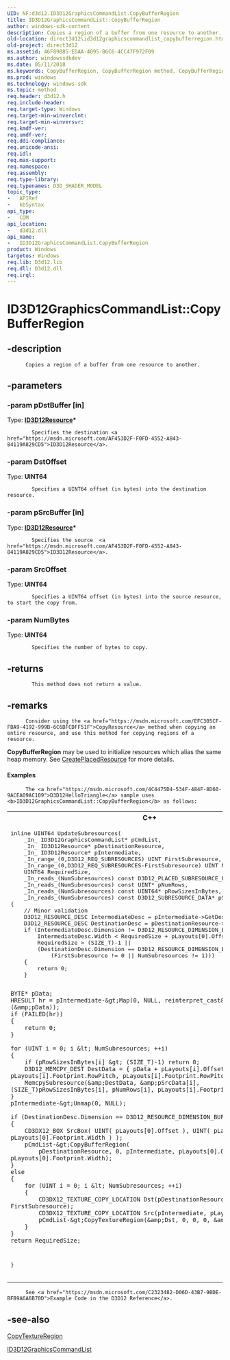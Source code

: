 ```yaml
---
UID: NF:d3d12.ID3D12GraphicsCommandList.CopyBufferRegion
title: ID3D12GraphicsCommandList::CopyBufferRegion
author: windows-sdk-content
description: Copies a region of a buffer from one resource to another.
old-location: direct3d12\id3d12graphicscommandlist_copybufferregion.htm
old-project: direct3d12
ms.assetid: 46F89B85-EDAA-4095-B6C6-4CC47F972F09
ms.author: windowssdkdev
ms.date: 05/11/2018
ms.keywords: CopyBufferRegion, CopyBufferRegion method, CopyBufferRegion method,ID3D12GraphicsCommandList interface, ID3D12GraphicsCommandList interface,CopyBufferRegion method, ID3D12GraphicsCommandList.CopyBufferRegion, ID3D12GraphicsCommandList::CopyBufferRegion, d3d12/ID3D12GraphicsCommandList::CopyBufferRegion, direct3d12.id3d12graphicscommandlist_copybufferregion
ms.prod: windows
ms.technology: windows-sdk
ms.topic: method
req.header: d3d12.h
req.include-header: 
req.target-type: Windows
req.target-min-winverclnt: 
req.target-min-winversvr: 
req.kmdf-ver: 
req.umdf-ver: 
req.ddi-compliance: 
req.unicode-ansi: 
req.idl: 
req.max-support: 
req.namespace: 
req.assembly: 
req.type-library: 
req.typenames: D3D_SHADER_MODEL
topic_type:
-	APIRef
-	kbSyntax
api_type:
-	COM
api_location:
-	d3d12.dll
api_name:
-	ID3D12GraphicsCommandList.CopyBufferRegion
product: Windows
targetos: Windows
req.lib: D3d12.lib
req.dll: D3d12.dll
req.irql: 
---
```


# ID3D12GraphicsCommandList::CopyBufferRegion


## -description



          Copies a region of a buffer from one resource to another.
        


## -parameters




### -param pDstBuffer [in]

Type: <b><a href="https://msdn.microsoft.com/AF453D2F-F0FD-4552-A843-84119A829CD5">ID3D12Resource</a>*</b>


            Specifies the destination <a href="https://msdn.microsoft.com/AF453D2F-F0FD-4552-A843-84119A829CD5">ID3D12Resource</a>.
          


### -param DstOffset

Type: <b>UINT64</b>


            Specifies a UINT64 offset (in bytes) into the destination resource.
          


### -param pSrcBuffer [in]

Type: <b><a href="https://msdn.microsoft.com/AF453D2F-F0FD-4552-A843-84119A829CD5">ID3D12Resource</a>*</b>


            Specifies the source  <a href="https://msdn.microsoft.com/AF453D2F-F0FD-4552-A843-84119A829CD5">ID3D12Resource</a>.
          


### -param SrcOffset

Type: <b>UINT64</b>


            Specifies a UINT64 offset (in bytes) into the source resource, to start the copy from.
          


### -param NumBytes

Type: <b>UINT64</b>


            Specifies the number of bytes to copy.
          


## -returns




            This method does not return a value.
          




## -remarks




          Consider using the <a href="https://msdn.microsoft.com/EFC305CF-FBA9-4192-999B-6C6BFCDFF51F">CopyResource</a> method when copying an entire resource, and use this method for copying regions of a resource.
        

<b>CopyBufferRegion</b> may be used to initialize resources which alias the same heap memory. See <a href="https://msdn.microsoft.com/4581A82D-D2B6-4CAE-A336-07B8CF90A0BA">CreatePlacedResource</a> for more details.


#### Examples


          The <a href="https://msdn.microsoft.com/4C4475D4-534F-484F-8D60-9ACEA09AC109">D3D12HelloTriangle</a> sample uses <b>ID3D12GraphicsCommandList::CopyBufferRegion</b> as follows:
        

<div class="code"><span codelanguage="ManagedCPlusPlus"><table>
<tr>
<th>C++</th>
</tr>
<tr>
<td>
<pre>inline UINT64 UpdateSubresources(
    _In_ ID3D12GraphicsCommandList* pCmdList,
    _In_ ID3D12Resource* pDestinationResource,
    _In_ ID3D12Resource* pIntermediate,
    _In_range_(0,D3D12_REQ_SUBRESOURCES) UINT FirstSubresource,
    _In_range_(0,D3D12_REQ_SUBRESOURCES-FirstSubresource) UINT NumSubresources,
    UINT64 RequiredSize,
    _In_reads_(NumSubresources) const D3D12_PLACED_SUBRESOURCE_FOOTPRINT* pLayouts,
    _In_reads_(NumSubresources) const UINT* pNumRows,
    _In_reads_(NumSubresources) const UINT64* pRowSizesInBytes,
    _In_reads_(NumSubresources) const D3D12_SUBRESOURCE_DATA* pSrcData)
{
    // Minor validation
    D3D12_RESOURCE_DESC IntermediateDesc = pIntermediate-&gt;GetDesc();
    D3D12_RESOURCE_DESC DestinationDesc = pDestinationResource-&gt;GetDesc();
    if (IntermediateDesc.Dimension != D3D12_RESOURCE_DIMENSION_BUFFER || 
        IntermediateDesc.Width &lt; RequiredSize + pLayouts[0].Offset || 
        RequiredSize &gt; (SIZE_T)-1 || 
        (DestinationDesc.Dimension == D3D12_RESOURCE_DIMENSION_BUFFER &amp;&amp; 
            (FirstSubresource != 0 || NumSubresources != 1)))
    {
        return 0;
    }
    
    BYTE* pData;
    HRESULT hr = pIntermediate-&gt;Map(0, NULL, reinterpret_cast&lt;void**&gt;(&amp;pData));
    if (FAILED(hr))
    {
        return 0;
    }
    
    for (UINT i = 0; i &lt; NumSubresources; ++i)
    {
        if (pRowSizesInBytes[i] &gt; (SIZE_T)-1) return 0;
        D3D12_MEMCPY_DEST DestData = { pData + pLayouts[i].Offset, pLayouts[i].Footprint.RowPitch, pLayouts[i].Footprint.RowPitch * pNumRows[i] };
        MemcpySubresource(&amp;DestData, &amp;pSrcData[i], (SIZE_T)pRowSizesInBytes[i], pNumRows[i], pLayouts[i].Footprint.Depth);
    }
    pIntermediate-&gt;Unmap(0, NULL);
    
    if (DestinationDesc.Dimension == D3D12_RESOURCE_DIMENSION_BUFFER)
    {
        CD3DX12_BOX SrcBox( UINT( pLayouts[0].Offset ), UINT( pLayouts[0].Offset + pLayouts[0].Footprint.Width ) );
        pCmdList-&gt;CopyBufferRegion(
            pDestinationResource, 0, pIntermediate, pLayouts[0].Offset, pLayouts[0].Footprint.Width);
    }
    else
    {
        for (UINT i = 0; i &lt; NumSubresources; ++i)
        {
            CD3DX12_TEXTURE_COPY_LOCATION Dst(pDestinationResource, i + FirstSubresource);
            CD3DX12_TEXTURE_COPY_LOCATION Src(pIntermediate, pLayouts[i]);
            pCmdList-&gt;CopyTextureRegion(&amp;Dst, 0, 0, 0, &amp;Src, nullptr);
        }
    }
    return RequiredSize;
}
</pre>
</td>
</tr>
</table></span></div>

          See <a href="https://msdn.microsoft.com/C2323482-D06D-43B7-9BDE-BFB9A6A6B70D">Example Code in the D3D12 Reference</a>.
        

<div class="code"></div>



## -see-also




<a href="https://msdn.microsoft.com/2EAFC6B9-376C-4801-8E53-BF0DB08943AA">CopyTextureRegion</a>



<a href="https://msdn.microsoft.com/1BF282A7-F6D4-43A9-BDAD-D877564A1C6B">ID3D12GraphicsCommandList</a>
 

 

